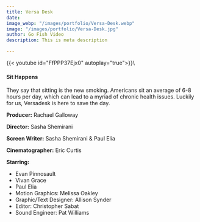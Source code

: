 ```yaml
---
title: Versa Desk
date: 
image_webp: "/images/portfolio/Versa-Desk.webp"
image: "/images/portfolio/Versa-Desk.jpg"
author: Go Fish Video
description: This is meta description

---
```

{{< youtube id="FfPPP37Ejx0" autoplay="true">}}\\

#### Sit Happens

They say that sitting is the new smoking. Americans sit an average of 6-8 hours per day, which can lead to a myriad of chronic health issues. Luckily for us, Versadesk is here to save the day.

**Producer:** Rachael Galloway

**Director:** Sasha Shemirani

**Screen Writer:** Sasha Shemirani & Paul Elia

**Cinematographer:** Eric Curtis

**Starring:**

* Evan Pinnosault
* Vivan Grace
* Paul Elia
* Motion Graphics: Melissa Oakley
* Graphic/Text Designer: Allison Synder
* Editor: Christopher Sabat
* Sound Engineer: Pat Williams
